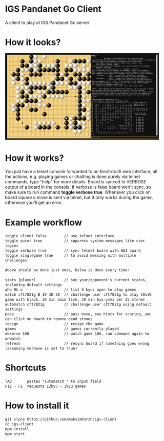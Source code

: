 # IGS Pandanet Go Client
A client to play at IGS Pandanet Go server

# How it looks?
![IMAGE ALT TEXT HERE](https://raw.githubusercontent.com/maksimKorzh/igs-client/main/assets/scr.png)

# How it works?
You just have a telnet console forwarded to an ElectronJS web interface,
all the actions, e.g. playing games or chatting is done purely
via telnet commands, type "help" for more details. Board is synced
to VERBOSE output of a board in the console, if verbose is false board
won't sync, so make sure to run command **toggle verbose true**.
Whenever you click on board square a move is sent via telnet, but it only
works during the game, otherwise you'll get an error.

# Example workflow
    toggle client false        // use telnet interface
    toggle quiet true          // suppress system messages like user logins
    toggle verbose true        // sync telnet board with GUI board
    toggle singlegame true     // to avoid messing with multiple challenges

    Above should be done just once, below is done every time:

    stats [player]             // see your/opponent's current status, including default settings
    who 9k o                   // list 9 kyus open to play games
    match cft7821g B 19 30 30  // challenge user cft7821g to play 19x19 game with black, 30 min main time, 30 min byo-yomi per 25 stones
    automatch cft7821g         // challenge user cft7821g using default settings
    pass                       // pass move, see hints for scoring, you can click on board to remove dead stones
    resign                     // resign the game
    games                      // games currently played
    observe 100                // watch game 100, run command again to unwatch
    refresh                    // resync board if something goes wrong (assuming verbose is set to true)

# Shortcuts
    TAB       pastes "automatch " to input field
    F12 - F1  requests 12kyu - 1kyu games

# How to install it
    git clone https://github.com/maksimKorzh/igs-client
    cd igs-client
    npm install
    npm start
